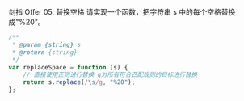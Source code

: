 剑指 Offer 05. 替换空格
请实现一个函数，把字符串 s 中的每个空格替换成"%20"。

```javascript
/**
 * @param {string} s
 * @return {string}
 */
var replaceSpace = function (s) {
    // 直接使用正则进行替换 g对所有符合匹配规则的目标进行替换
    return s.replace(/\s/g, "%20");
};
```
